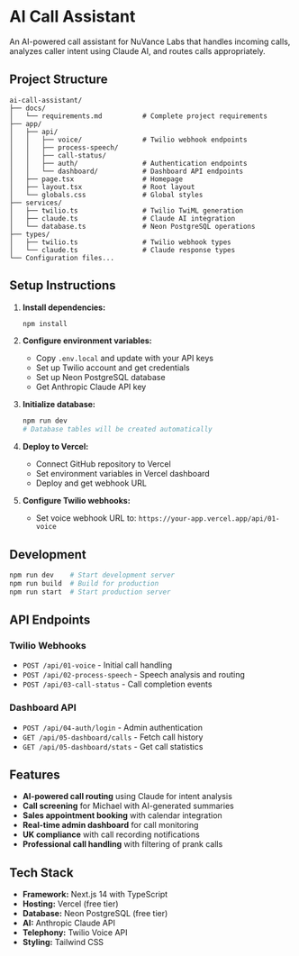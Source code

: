 # AI Call Assistant

An AI-powered call assistant for NuVance Labs that handles incoming calls, analyzes caller intent using Claude AI, and routes calls appropriately.

## Project Structure

```
ai-call-assistant/
├── docs/
│   └── requirements.md          # Complete project requirements
├── app/
│   ├── api/
│   │   ├── voice/               # Twilio webhook endpoints
│   │   ├── process-speech/      
│   │   ├── call-status/         
│   │   ├── auth/                # Authentication endpoints
│   │   └── dashboard/           # Dashboard API endpoints
│   ├── page.tsx                 # Homepage
│   ├── layout.tsx               # Root layout
│   └── globals.css              # Global styles
├── services/
│   ├── twilio.ts                # Twilio TwiML generation
│   ├── claude.ts                # Claude AI integration
│   └── database.ts              # Neon PostgreSQL operations
├── types/
│   ├── twilio.ts                # Twilio webhook types
│   └── claude.ts                # Claude response types
└── Configuration files...
```

## Setup Instructions

1. **Install dependencies:**
   ```bash
   npm install
   ```

2. **Configure environment variables:**
   - Copy `.env.local` and update with your API keys
   - Set up Twilio account and get credentials
   - Set up Neon PostgreSQL database
   - Get Anthropic Claude API key

3. **Initialize database:**
   ```bash
   npm run dev
   # Database tables will be created automatically
   ```

4. **Deploy to Vercel:**
   - Connect GitHub repository to Vercel
   - Set environment variables in Vercel dashboard
   - Deploy and get webhook URL

5. **Configure Twilio webhooks:**
   - Set voice webhook URL to: `https://your-app.vercel.app/api/01-voice`

## Development

```bash
npm run dev    # Start development server
npm run build  # Build for production
npm run start  # Start production server
```

## API Endpoints

### Twilio Webhooks
- `POST /api/01-voice` - Initial call handling
- `POST /api/02-process-speech` - Speech analysis and routing
- `POST /api/03-call-status` - Call completion events

### Dashboard API
- `POST /api/04-auth/login` - Admin authentication
- `GET /api/05-dashboard/calls` - Fetch call history
- `GET /api/05-dashboard/stats` - Get call statistics

## Features

- **AI-powered call routing** using Claude for intent analysis
- **Call screening** for Michael with AI-generated summaries
- **Sales appointment booking** with calendar integration
- **Real-time admin dashboard** for call monitoring
- **UK compliance** with call recording notifications
- **Professional call handling** with filtering of prank calls

## Tech Stack

- **Framework:** Next.js 14 with TypeScript
- **Hosting:** Vercel (free tier)
- **Database:** Neon PostgreSQL (free tier)
- **AI:** Anthropic Claude API
- **Telephony:** Twilio Voice API
- **Styling:** Tailwind CSS